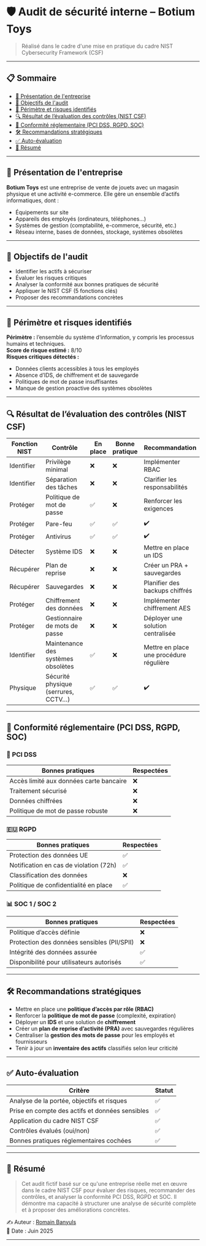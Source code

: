 # 🛡️ Audit de sécurité interne – Botium Toys

> Réalisé dans le cadre d'une mise en pratique du cadre NIST Cybersecurity Framework (CSF)

---

## 📋 Sommaire

- [📘 Présentation de l'entreprise](#-présentation-de-lentreprise)
- [🎯 Objectifs de l'audit](#-objectifs-de-laudit)
- [🛑 Périmètre et risques identifiés](#-périmètre-et-risques-identifiés)
- [🔍 Résultat de l’évaluation des contrôles (NIST CSF)](#-résultat-de-lévaluation-des-contrôles-nist-csf)
- [📃 Conformité réglementaire (PCI DSS, RGPD, SOC)](#-conformité-réglementaire-pci-dss-rgpd-soc)
- [🛠️ Recommandations stratégiques](#️-recommandations-stratégiques)
- [✅ Auto-évaluation](#-auto-évaluation)
- [📌 Résumé](#-résumé)

---

## 📘 Présentation de l'entreprise

**Botium Toys** est une entreprise de vente de jouets avec un magasin physique et une activité e-commerce. Elle gère un ensemble d’actifs informatiques, dont :

- Équipements sur site
- Appareils des employés (ordinateurs, téléphones…)
- Systèmes de gestion (comptabilité, e-commerce, sécurité, etc.)
- Réseau interne, bases de données, stockage, systèmes obsolètes

---

## 🎯 Objectifs de l'audit

- Identifier les actifs à sécuriser
- Évaluer les risques critiques
- Analyser la conformité aux bonnes pratiques de sécurité
- Appliquer le NIST CSF (5 fonctions clés)
- Proposer des recommandations concrètes

---

## 🛑 Périmètre et risques identifiés

**Périmètre :** l’ensemble du système d’information, y compris les processus humains et techniques.  
**Score de risque estimé :** 8/10  
**Risques critiques détectés :**

- Données clients accessibles à tous les employés
- Absence d’IDS, de chiffrement et de sauvegarde
- Politiques de mot de passe insuffisantes
- Manque de gestion proactive des systèmes obsolètes

---

## 🔍 Résultat de l’évaluation des contrôles (NIST CSF)

| Fonction NIST | Contrôle                               | En place | Bonne pratique | Recommandation |
|---------------|----------------------------------------|----------|----------------|----------------|
| Identifier    | Privilège minimal                      | ❌       | ❌             | Implémenter RBAC |
| Identifier    | Séparation des tâches                  | ❌       | ❌             | Clarifier les responsabilités |
| Protéger      | Politique de mot de passe              | ✅       | ❌             | Renforcer les exigences |
| Protéger      | Pare-feu                               | ✅       | ✅             | ✔️ |
| Protéger      | Antivirus                              | ✅       | ✅             | ✔️ |
| Détecter      | Système IDS                            | ❌       | ❌             | Mettre en place un IDS |
| Récupérer     | Plan de reprise                        | ❌       | ❌             | Créer un PRA + sauvegardes |
| Récupérer     | Sauvegardes                            | ❌       | ❌             | Planifier des backups chiffrés |
| Protéger      | Chiffrement des données                | ❌       | ❌             | Implémenter chiffrement AES |
| Protéger      | Gestionnaire de mots de passe          | ❌       | ❌             | Déployer une solution centralisée |
| Identifier    | Maintenance des systèmes obsolètes     | ✅       | ❌             | Mettre en place une procédure régulière |
| Physique      | Sécurité physique (serrures, CCTV…)    | ✅       | ✅             | ✔️ |

---

## 📃 Conformité réglementaire (PCI DSS, RGPD, SOC)

### 🔐 PCI DSS

| Bonnes pratiques | Respectées |
|------------------|------------|
| Accès limité aux données carte bancaire | ❌ |
| Traitement sécurisé | ❌ |
| Données chiffrées | ❌ |
| Politique de mot de passe robuste | ❌ |

### 🇪🇺 RGPD

| Bonnes pratiques | Respectées |
|------------------|------------|
| Protection des données UE | ✅ |
| Notification en cas de violation (72h) | ✅ |
| Classification des données | ❌ |
| Politique de confidentialité en place | ✅ |

### 📊 SOC 1 / SOC 2

| Bonnes pratiques | Respectées |
|------------------|------------|
| Politique d’accès définie | ❌ |
| Protection des données sensibles (PII/SPII) | ❌ |
| Intégrité des données assurée | ✅ |
| Disponibilité pour utilisateurs autorisés | ✅ |

---

## 🛠️ Recommandations stratégiques

- Mettre en place une **politique d’accès par rôle (RBAC)**
- Renforcer la **politique de mot de passe** (complexité, expiration)
- Déployer un **IDS** et une solution de **chiffrement**
- Créer un **plan de reprise d’activité (PRA)** avec sauvegardes régulières
- Centraliser la **gestion des mots de passe** pour les employés et fournisseurs
- Tenir à jour un **inventaire des actifs** classifiés selon leur criticité

---

## ✅ Auto-évaluation

| Critère | Statut |
|---------|--------|
| Analyse de la portée, objectifs et risques | ✅ |
| Prise en compte des actifs et données sensibles | ✅ |
| Application du cadre NIST CSF | ✅ |
| Contrôles évalués (oui/non) | ✅ |
| Bonnes pratiques réglementaires cochées | ✅ |

---

## 📌 Résumé

> Cet audit fictif basé sur ce qu'une entreprise réelle met en œuvre dans le cadre NIST CSF pour évaluer des risques, recommander des contrôles, et analyser la conformité PCI DSS, RGPD et SOC.
> Il démontre ma capacité à structurer une analyse de sécurité complète et à proposer des améliorations concrètes.

✍️ Auteur : [Romain Banyuls](https://github.com/RomainBanyuls)  
📅 Date : Juin 2025

---


